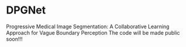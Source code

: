 # DPGNet
Progressive Medical Image Segmentation: A Collaborative Learning Approach for Vague Boundary Perception
The code will be made public soon!!!
